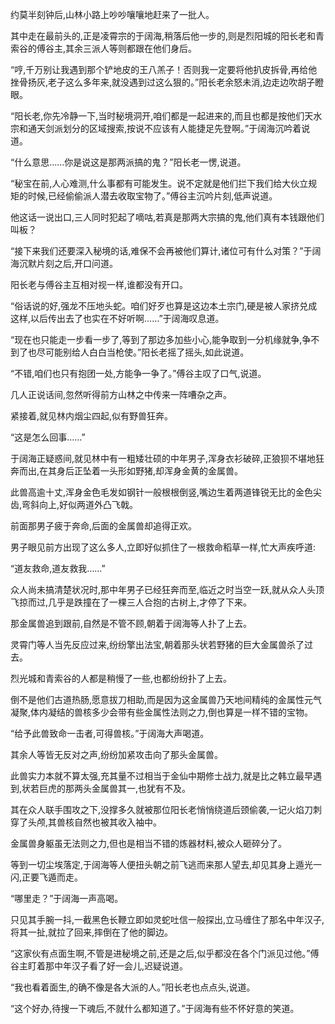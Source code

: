 
约莫半刻钟后,山林小路上吵吵嚷嚷地赶来了一批人。

其中走在最前头的,正是凌霄宗的于阔海,稍落后他一步的,则是烈阳城的阳长老和青索谷的傅谷主,其余三派人等则都跟在他们身后。

“哼,千万别让我遇到那个铲地皮的王八羔子！否则我一定要将他扒皮拆骨,再给他挫骨扬灰,老子这么多年来,就没遇到过这么狠的。”阳长老余怒未消,边走边吹胡子瞪眼。

“阳长老,你先冷静一下,当时秘境洞开,咱们都是一起进来的,而且也都是按他们天水宗和通天剑派划分的区域搜索,按说不应该有人能捷足先登啊。”于阔海沉吟着说道。

“什么意思……你是说这是那两派搞的鬼？”阳长老一愣,说道。

“秘宝在前,人心难测,什么事都有可能发生。说不定就是他们拦下我们给大伙立规矩的时候,已经偷偷派人潜去收取宝物了。”傅谷主沉吟片刻,低声说道。

他这话一说出口,三人同时犯起了嘀咕,若真是那两大宗搞的鬼,他们真有本钱跟他们叫板？

“接下来我们还要深入秘境的话,难保不会再被他们算计,诸位可有什么对策？”于阔海沉默片刻之后,开口问道。

阳长老与傅谷主互相对视一样,谁都没有开口。

“俗话说的好,强龙不压地头蛇。咱们好歹也算是这边本土宗门,硬是被人家挤兑成这样,以后传出去了也实在不好听啊……”于阔海叹息道。

“现在也只能走一步看一步了,等到了那边多加些小心,能争取到一分机缘就争,争不到了也尽可能别给人白白当枪使。”阳长老摇了摇头,如此说道。

“不错,咱们也只有抱团一处,方能争一争了。”傅谷主叹了口气,说道。

几人正说话间,忽然听得前方山林之中传来一阵嘈杂之声。

紧接着,就见林内烟尘四起,似有野兽狂奔。

“这是怎么回事……”

于阔海正疑惑间,就见林中有一粗矮壮硕的中年男子,浑身衣衫破碎,正狼狈不堪地狂奔而出,在其身后正坠着一头形如野猪,却浑身金黄的金属兽。

此兽高逾十丈,浑身金色毛发如钢针一般根根倒竖,嘴边生着两道锋锐无比的金色尖齿,弯斜向上,好似两道外凸飞戟。

前面那男子疲于奔命,后面的金属兽却追得正欢。

男子眼见前方出现了这么多人,立即好似抓住了一根救命稻草一样,忙大声疾呼道:

“道友救命,道友救我……”

众人尚未搞清楚状况时,那中年男子已经狂奔而至,临近之时当空一跃,就从众人头顶飞掠而过,几乎是跌撞在了一棵三人合抱的古树上,才停了下来。

那金属兽追到跟前,自然是不管不顾,朝着于阔海等人扑了上去。

灵霄门等人当先反应过来,纷纷擎出法宝,朝着那头状若野猪的巨大金属兽杀了过去。

烈光城和青索谷的人都是稍慢了一些,也都纷纷扑了上去。

倒不是他们古道热肠,愿意拔刀相助,而是因为这金属兽乃天地间精纯的金属性元气凝聚,体内凝结的兽核多少会带有些金属性法则之力,倒也算是一样不错的宝物。

“给予此兽致命一击者,可得兽核。”于阔海大声喝道。

其余人等皆无反对之声,纷纷加紧攻击向了那头金属兽。

此兽实力本就不算太强,充其量不过相当于金仙中期修士战力,就是比之韩立最早遇到,状若巨虎的那两头金属兽其一,也犹有不及。

其在众人联手围攻之下,没撑多久就被那位阳长老悄悄绕道后颈偷袭,一记火焰刀刺穿了头颅,其兽核自然也被其收入袖中。

金属兽身躯虽无法则之力,但也是相当不错的炼器材料,被众人砸碎分了。

等到一切尘埃落定,于阔海等人便扭头朝之前飞逃而来那人望去,却见其身上遁光一闪,正要飞遁而走。

“哪里走？”于阔海一声高喝。

只见其手腕一抖,一截黑色长鞭立即如灵蛇吐信一般探出,立马缠住了那名中年汉子,将其一扯,就拉了回来,摔倒在了他的脚边。

“这家伙有点面生啊,不管是进秘境之前,还是之后,似乎都没在各个门派见过他。”傅谷主盯着那中年汉子看了好一会儿,迟疑说道。

“我也看着面生,的确不像是各大派的人。”阳长老也点点头,说道。

“这个好办,待搜一下魂后,不就什么都知道了。”于阔海有些不怀好意的笑道。